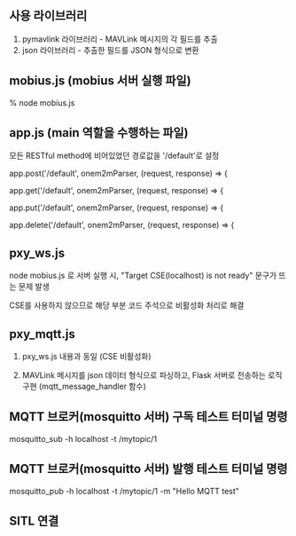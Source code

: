 ## 사용 라이브러리
1. pymavlink 라이브러리 - MAVLink 메시지의 각 필드를 추출
2. json 라이브러리 - 추출한 필드를 JSON 형식으로 변환

## mobius.js (mobius 서버 실행 파일)
% node mobius.js

## app.js (main 역할을 수행하는 파일)
모든 RESTful method에 비어있었던 경로값을 '/default'로 설정 


app.post('/default', onem2mParser, (request, response) => {

app.get('/default', onem2mParser, (request, response) => {

app.put('/default', onem2mParser, (request, response) => {

app.delete('/default', onem2mParser, (request, response) => {

## pxy_ws.js
node mobius.js 로 서버 실행 시, "Target CSE(localhost) is not ready" 문구가 뜨는 문제 발생

CSE를 사용하지 않으므로 해당 부분 코드 주석으로 비활성화 처리로 해결

## pxy_mqtt.js
1. pxy_ws.js 내용과 동일 (CSE 비활성화)

2. MAVLink 메시지를 json 데이터 형식으로 파싱하고, Flask 서버로 전송하는 로직 구현 (mqtt_message_handler 함수)

## MQTT 브로커(mosquitto 서버) 구독 테스트 터미널 명령
mosquitto_sub -h localhost -t /mytopic/1

## MQTT 브로커(mosquitto 서버) 발행 테스트 터미널 명령
mosquitto_pub -h localhost -t /mytopic/1 -m "Hello MQTT test"

## SITL 연결
